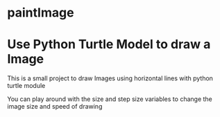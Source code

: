 # paintImage
# Use Python Turtle Model to draw a Image

This is a small project to draw Images using horizontal lines with python turtle module 

You can play around with the size and step size variables to change the image size and speed of drawing


